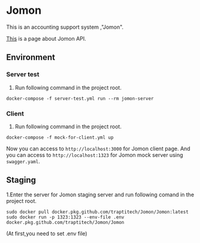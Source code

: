 # Jomon
This is an accounting support system ,"Jomon".

[This](https://traPtitech.github.io/Jomon/dist/index.html) is a page about Jomon API.

## Environment
### Server test
1. Run following command in the project root.
```shell script
docker-compose -f server-test.yml run --rm jomon-server
```
### Client
1. Run following command in the project root.
```shell script
docker-compose -f mock-for-client.yml up
```
Now you can access to `http://localhost:3000` for Jomon client page.
And you can access to `http://localhost:1323` for Jomon mock server using `swagger.yaml`.

## Staging
1.Enter the server for Jomon staging server and run following comand in the project root.
```shell script
sudo docker pull docker.pkg.github.com/traptitech/Jomon/Jomon:latest
sudo docker run -p 1323:1323 --env-file .env docker.pkg.github.com/traptitech/Jomon/Jomon
```
(At first,you need to set .env file)
